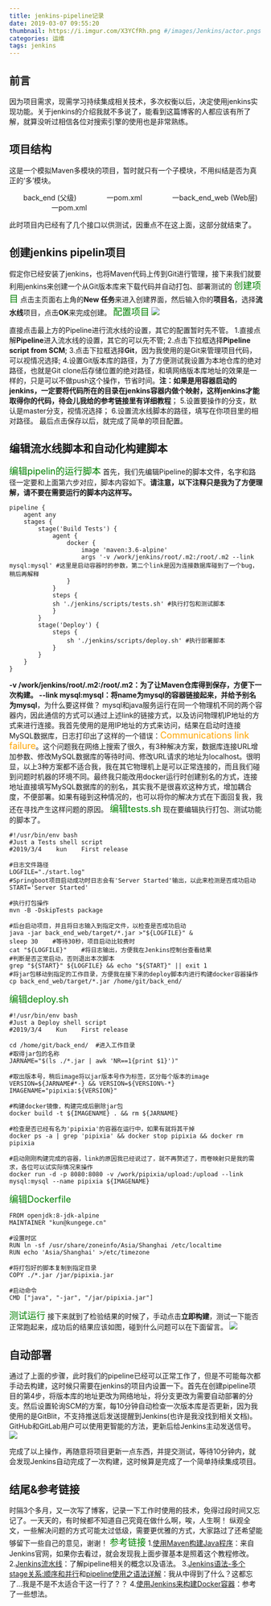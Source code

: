 ```yaml
---
title: jenkins-pipeline记录
date: 2019-03-07 09:55:20
thumbnail: https://i.imgur.com/X3YCfRh.png #/images/Jenkins/actor.pngs
categories: 运维
tags: jenkins
---
```

## 前言
因为项目需求，现需学习持续集成相关技术，多次权衡以后，决定使用jenkins实现功能。关于jenkins的介绍我就不多说了，能看到这篇博客的人都应该有所了解，就算没听过相信各位对搜索引擎的使用也是非常熟练。

## 项目结构
这是一个模拟Maven多模块的项目，暂时就只有一个子模块，不用纠结是否为真正的‘多’模块。

&emsp;&emsp;back_end    (父级)
&emsp;&emsp;&emsp;&emsp;一pom.xml
&emsp;&emsp;&emsp;&emsp;一back_end_web  (Web层)
&emsp;&emsp;&emsp;&emsp;&emsp;&emsp;一pom.xml
<!-- more -->

此时项目内已经有了几个接口以供测试，因重点不在这上面，这部分就结束了。

## 创建jenkins pipelin项目
假定你已经安装了jenkins，也将Maven代码上传到Git进行管理，接下来我们就要利用jenkins来创建一个从Git版本库来下载代码并自动打包、部署测试的
<font color=#008000 size=4>创建项目</font>
点击主页面右上角的**New 任务**来进入创建界面，然后输入你的**项目名**，选择**流水线**项目，点击**OK**来完成创建。
<font color=#008000 size=4>配置项目</font>
![](https://i.imgur.com/ZgTFMD7.png)
<!-- /images/Jenkins/1.png-->
直接点击最上方的Pipeline进行流水线的设置，其它的配置暂时先不管。
1.直接点解**Pipeline**进入流水线的设置，其它的可以先不管;
2.点击下拉框选择**Pipeline script from SCM**;
3.点击下拉框选择**Git**，因为我使用的是Git来管理项目代码，可以视情况选择;
4.设置Git版本库的路径，为了方便测试我设置为本地仓库的绝对路径，也就是Git clone后存储位置的绝对路径，和填网络版本库地址的效果是一样的，只是可以不做push这个操作，节省时间。**注：如果是用容器启动的jenkins，一定要将代码所在的目录在jenkins容器内做个映射，这样jenkins才能取得你的代码，待会儿我给的参考链接里有详细教程**；
5.设置要操作的分支，默认是master分支，视情况选择；
6.设置流水线脚本的路径，填写在你项目里的相对路径。
最后点击保存以后，就完成了简单的项目配置。

## 编辑流水线脚本和自动化构建脚本
<font color=#008000 size=4>编辑pipelin的运行脚本</font>
首先，我们先编辑Pipeline的脚本文件，名字和路径一定要和上面第六步对应，脚本内容如下。**请注意，以下注释只是我为了方便理解，请不要在需要运行的脚本内这样写。**
```
pipeline {
    agent any
    stages {
        stage('Build Tests') {
            agent {
                docker {
                    image 'maven:3.6-alpine'
                    args '-v /work/jenkins/root/.m2:/root/.m2 --link mysql:mysql' #这里是启动容器时的参数，第二个link是因为连接数据库碰到了一个bug，稍后再解释
                }
            }
            steps {
            sh './jenkins/scripts/tests.sh' #执行打包和测试脚本
            }
        }
        stage('Deploy') {
            steps {
                sh './jenkins/scripts/deploy.sh' #执行部署脚本
            }
        }
    }
}
```
**-v /work/jenkins/root/.m2:/root/.m2：**为了让Maven仓库得到保存，方便下一次构建。
**--link mysql:mysql：**将name为**mysql**的容器链接起来，并给予别名为**mysql**，为什么要这样做？
mysql和java服务运行在同一个物理机不同的两个容器内，因此通信的方式可以通过上述link的链接方式，以及访问物理机IP地址的方式来进行连接。我首先使用的是用IP地址的方式来访问，结果在启动时连接MySQL数据库，日志打印出了这样的一个错误：<font color=#FFA500 size=4>Communications link failure</font>。这个问题我在网络上搜索了很久，有3种解决方案，数据库连接URL增加参数、修改MySQL数据库的等待时间、修改URL请求的地址为localhost。很明显，以上3种方案都不适合我，我在其它物理机上是可以正常连接的，而且我们碰到问题时机器的环境不同。最终我只能改用docker运行时创建别名的方式，连接地址直接填写MySQL数据库的的别名，其实我不是很喜欢这种方式，增加耦合度，不便部署。如果有碰到这种情况的，也可以将你的解决方式在下面回复我，我还在寻找产生这样问题的原因。
<font color=#008000 size=4>编辑tests.sh</font>
现在要编辑执行打包、测试功能的脚本了。
```
#!/usr/bin/env bash
#Just a Tests shell script
#2019/3/4    kun    First release

#日志文件路径
LOGFILE="./start.log"
#Springboot项目启动成功时日志会有'Server Started'输出，以此来检测是否成功启动
START='Server Started'

#执行打包操作
mvn -B -DskipTests package

#后台启动项目，并且将日志输入到指定文件，以检查是否成功启动
java -jar back_end_web/target/*.jar >"${LOGFILE}" &
sleep 30    #等待30秒，项目启动比较费时
cat "${LOGFILE}"    #将日志输出，方便我在Jenkins控制台查看结果
#判断是否正常启动，否则退出本次脚本
grep "${START}" ${LOGFILE} && echo "${START}" || exit 1
#将jar包移动到指定的工作目录，方便我在接下来的deploy脚本内进行构建docker容器操作
cp back_end_web/target/*.jar /home/git/back_end/
```
<font color=#008000 size=4>编辑deploy.sh</font>
```
#!/usr/bin/env bash
#Just a Deploy shell script
#2019/3/4    Kun    First release

cd /home/git/back_end/  #进入工作目录
#取得jar包的名称
JARNAME="$(ls ./*.jar | awk 'NR==1{print $1}')"

#取出版本号，稍后image将以jar版本号作为标签，区分每个版本的image
VERSION=${JARNAME#*-} && VERSION=${VERSION%-*}
IMAGENAME="pipixia:${VERSION}"

#构建docker镜像，构建完成后删除jar包
docker build -t ${IMAGENAME} . && rm ${JARNAME}

#检查是否已经有名为'pipixia'的容器在运行中，如果有就将其干掉
docker ps -a | grep 'pipixia' && docker stop pipixia && docker rm pipixia

#启动刚刚构建完成的容器，link的原因我已经说过了，就不再赘述了，而卷映射只是我的需求，各位可以试实际情况来操作
docker run -d -p 8080:8080 -v /work/pipixia/upload:/upload --link mysql:mysql --name pipixia ${IMAGENAME}
```
<font color=#008000 size=4>编辑Dockerfile</font>
```
FROM openjdk:8-jdk-alpine
MAINTAINER "kun@kungege.cn"

#设置时区
RUN ln -sf /usr/share/zoneinfo/Asia/Shanghai /etc/localtime
RUN echo 'Asia/Shanghai' >/etc/timezone

#将打包好的脚本复制到指定目录
COPY ./*.jar /jar/pipixia.jar

#启动命令
CMD ["java", "-jar", "/jar/pipixia.jar"]
```
<font color=#008000 size=4>测试运行</font>
接下来就到了检验结果的时候了，手动点击**立即构建**，测试一下能否正常跑起来，成功后的结果应该如图，碰到什么问题可以在下面留言。
![](https://i.imgur.com/Ta450pQ.png)
<!-- /images/Jenkins/2.png-->

## 自动部署
通过了上面的步骤，此时我们的pipeline已经可以正常工作了，但是不可能每次都手动去构建，这时候只需要在jenkins的项目内设置一下。首先在创建pipeline项目的第4步，将版本库的地址更改为网络地址，将分支更改为需要自动部署的分支。然后设置轮询SCM的方案，每10分钟自动检查一次版本库是否更新，因为我使用的是GitBlit，不支持推送后发送提醒到Jenkins(也许是我没找到相关文档)。GitHub和GitLab用户可以使用更智能的方法，更新后给Jenkins主动发送信号。
![](https://i.imgur.com/MsxFnZo.png)
<!-- /images/Jenkins/3.png-->
完成了以上操作，再随意将项目更新一点东西，并提交测试，等待10分钟内，就会发现Jenkins自动完成了一次构建，这时候算是完成了一个简单持续集成项目。

## 结尾&参考链接
时隔3个多月，又一次写了博客，记录一下工作时使用的技术，免得过段时间又忘记了。一天天的，有时候都不知道自己究竟在做什么啊，唉，人生啊！
纵观全文，一些解决问题的方式可能太过低级，需要更优雅的方式，大家路过了还希望能够留下一些自己的意见，谢谢！
<font color=#008000 size=4>参考链接</font>
1.[使用Maven构建Java程序](https://jenkins.io/zh/doc/tutorials/build-a-java-app-with-maven/)：来自Jenkins官网，如果你去看过，就会发现我上面步骤基本是照着这个教程修改。
2.[Jenkins流水线](https://jenkins.io/zh/doc/book/pipeline/)：了解pipeline相关的概念以及语法。
3.[Jenkins语法-多个stage关系:顺序和并行](https://blog.csdn.net/u011541946/article/details/83627600)和[pipeline使用之语法详解](https://www.cnblogs.com/YatHo/p/7856556.html)：我从中得到了什么？这都忘了...我是不是不太适合干这一行了？？
4.[使用Jenkins来构建Docker容器](https://www.cnblogs.com/Leo_wl/p/4314792.html)：参考了一些想法。